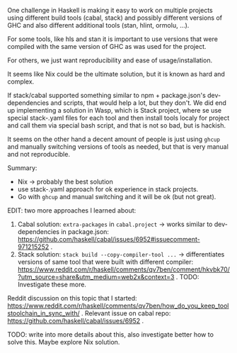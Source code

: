 One challenge in Haskell is making it easy to work on multiple projects using different build tools (cabal, stack)
and possibly different versions of GHC and also different additional tools (stan, hlint, ormolu, ...).

For some tools, like hls and stan it is important to use versions that were compiled with the same version
of GHC as was used for the project.

For others, we just want reproducibility and ease of usage/installation.

It seems like Nix could be the ultimate solution, but it is known as hard and complex.

If stack/cabal supported something similar to npm + package.json's dev-dependencies and scripts, that would help a lot, but they don't.
We did end up implementing a solution in Wasp, which is Stack project, where se use special stack-<tool>.yaml files for each tool and
then install tools localy for project and call them via special bash script, and that is not so bad, but is hackish.
  
It seems on the other hand a decent amount of people is just using `ghcup` and manually switching versions of tools as needed,
but that is very manual and not reproducible.
  
Summary:
  - Nix -> probably the best solution
  - use stack-<tool>.yaml approach for ok experience in stack projects.
  - Go with `ghcup` and manual switching and it will be ok (but not great).
  
EDIT: two more approaches I learned about:
  1. Cabal solution: `extra-packages` in `cabal.project` -> works similar to dev-dependencies in package.json: https://github.com/haskell/cabal/issues/6952#issuecomment-971215252 .
  2. Stack solution: `stack build --copy-compiler-tool ...` -> differentiates versions of same tool that were built with different compiler: https://www.reddit.com/r/haskell/comments/qv7ben/comment/hkvbk70/?utm_source=share&utm_medium=web2x&context=3 .
  TODO: Investigate these more.
  
Reddit discussion on this topic that I started: https://www.reddit.com/r/haskell/comments/qv7ben/how_do_you_keep_toolstoolchain_in_sync_with/ .
Relevant issue on cabal repo: https://github.com/haskell/cabal/issues/6952 .

TODO: write into more details about this, also investigate better how to solve this. Maybe explore Nix solution.
